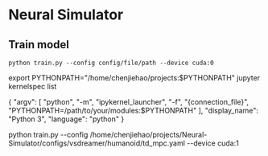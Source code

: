 # Neural Simulator

## Train model
``` 
python train.py --config config/file/path --device cuda:0
```

export PYTHONPATH="/home/chenjiehao/projects:$PYTHONPATH"
jupyter kernelspec list

{
    "argv": [
        "python",
        "-m",
        "ipykernel_launcher",
        "-f",
        "{connection_file}",
        "PYTHONPATH=/path/to/your/modules:$PYTHONPATH"
    ],
    "display_name": "Python 3",
    "language": "python"
}


python train.py --config /home/chenjiehao/projects/Neural-Simulator/configs/vsdreamer/humanoid/td_mpc.yaml --device cuda:1
